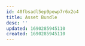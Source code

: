 ```yaml
---
id: 40fbsadl5ep9pewp7r6x2o4
title: Asset Bundle
desc: ''
updated: 1690285945110
created: 1690285945110
---
```

